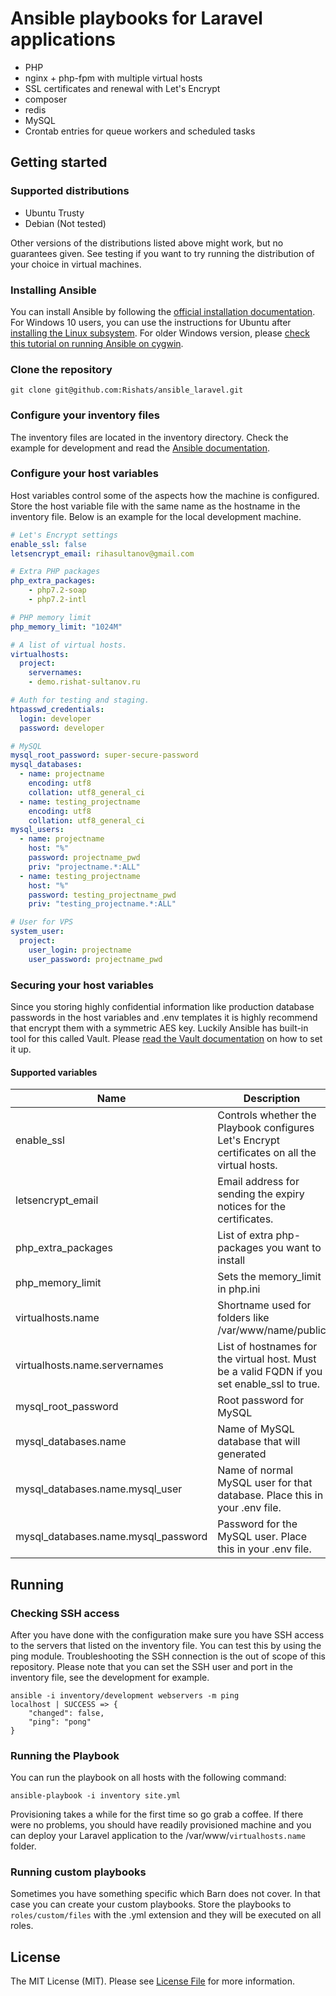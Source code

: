# Ansible playbooks for Laravel applications

* PHP
* nginx + php-fpm with multiple virtual hosts
* SSL certificates and renewal with Let's Encrypt
* composer
* redis
* MySQL
* Crontab entries for queue workers and scheduled tasks

## Getting started

### Supported distributions

* Ubuntu Trusty
* Debian (Not tested)

Other versions of the distributions listed above might work, but no guarantees given. See testing if you want to try running the distribution of your choice in virtual machines.

### Installing Ansible
You can install Ansible by following the [official installation documentation](http://docs.ansible.com/ansible/intro_installation.html). For Windows 10 users, you can use the instructions for Ubuntu after [installing the Linux subsystem](https://msdn.microsoft.com/en-us/commandline/wsl/install_guide). For older Windows version, please [check this tutorial on running Ansible on cygwin](https://www.jeffgeerling.com/project/running-ansible-within-windows).

### Clone the repository
```shell
git clone git@github.com:Rishats/ansible_laravel.git
```

### Configure your inventory files
The inventory files are located in the inventory directory. Check the example for development and read the [Ansible documentation](http://docs.ansible.com/ansible/intro_inventory.html).

### Configure your host variables
Host variables control some of the aspects how the machine is configured. Store the host variable file with the same name as the hostname in the inventory file. Below is an example for the local development machine. 

```yaml
# Let's Encrypt settings
enable_ssl: false
letsencrypt_email: rihasultanov@gmail.com

# Extra PHP packages
php_extra_packages:
    - php7.2-soap
    - php7.2-intl

# PHP memory limit
php_memory_limit: "1024M"

# A list of virtual hosts.
virtualhosts:
  project:
    servernames:
    - demo.rishat-sultanov.ru

# Auth for testing and staging.
htpasswd_credentials:
  login: developer
  password: developer

# MySQL
mysql_root_password: super-secure-password
mysql_databases:
  - name: projectname
    encoding: utf8
    collation: utf8_general_ci
  - name: testing_projectname
    encoding: utf8
    collation: utf8_general_ci
mysql_users:
  - name: projectname
    host: "%"
    password: projectname_pwd
    priv: "projectname.*:ALL"
  - name: testing_projectname
    host: "%"
    password: testing_projectname_pwd
    priv: "testing_projectname.*:ALL"

# User for VPS
system_user:
  project:
    user_login: projectname
    user_password: projectname_pwd
```

### Securing your host variables
Since you storing highly confidential information like production database passwords in the host variables and .env templates it is highly recommend that encrypt them with a symmetric AES key. Luckily Ansible has built-in tool for this called Vault. Please [read the Vault documentation](http://docs.ansible.com/ansible/playbooks_vault.html) on how to set it up.

#### Supported variables

| Name                                   | Description                                                                                                            | Required |
|----------------------------------------|------------------------------------------------------------------------------------------------------------------------|----------|
| enable_ssl                             | Controls whether the Playbook configures Let's Encrypt certificates on all the virtual hosts.                          | No       |
| letsencrypt_email                      | Email address for sending the expiry notices for the certificates.                                                     | No       |
| php_extra_packages                     | List of extra php-packages you want to install                                                                         | No       |
| php_memory_limit                       | Sets the memory_limit in php.ini                                                                                       | No       |
| virtualhosts.name                      | Shortname used for folders like /var/www/name/public                                                                   | Yes      |
| virtualhosts.name.servernames          | List of hostnames for the virtual host. Must be a valid FQDN if you set enable_ssl to true.                            | Yes      |
| mysql_root_password                    | Root password for MySQL                                                                                                | Yes      |
| mysql_databases.name                   | Name of MySQL database that will generated                                                                             | Yes      |
| mysql_databases.name.mysql_user        | Name of normal MySQL user for that database. Place this in your .env file.                                             | Yes      |
| mysql_databases.name.mysql_password    | Password for the MySQL user. Place this in your .env file.                                                             | Yes      |                                   | Yes       |     |

## Running

### Checking SSH access
After you have done with the configuration make sure you have SSH access to the servers that listed on the inventory file. You can test this by using the ping module. Troubleshooting the SSH connection is the out of scope of this repository. Please note that you can set the SSH user and port in the inventory file, see the development for example.

```shell
ansible -i inventory/development webservers -m ping
localhost | SUCCESS => {
    "changed": false,
    "ping": "pong"
}
```

### Running the Playbook
You can run the playbook on all hosts with the following command:
```shell
ansible-playbook -i inventory site.yml
```
Provisioning takes a while for the first time so go grab a coffee. If there were no problems, you should have readily provisioned machine and you can deploy your Laravel application to the /var/www/`virtualhosts.name` folder.  

### Running custom playbooks
Sometimes you have something specific which Barn does not cover. In that case you can create your custom playbooks. Store the playbooks to `roles/custom/files` with the .yml extension and they will be executed on all roles.

## License

The MIT License (MIT). Please see [License File](LICENSE.md) for more information.
